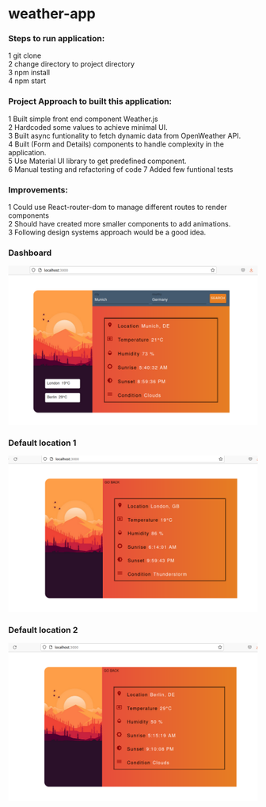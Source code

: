 # weather-app

### Steps to run application:                                      
1 git clone               
2 change directory to project directory               
3 npm install                  
4 npm start   

### Project Approach to built this application:                      
1 Built simple front end component Weather.js                               
2 Hardcoded some values to achieve minimal UI.                  
3 Built async funtionality to fetch dynamic data from OpenWeather API.                          
4 Built (Form and Details) components to handle complexity in the application.                  
5 Use Material UI library to get predefined component.    
6 Manual testing and refactoring of code
7 Added few funtional tests              

### Improvements:
1 Could use React-router-dom to manage different routes to render components                       
2 Should have created more smaller components to add animations.                             
3 Following design systems approach would be a good idea.

### Dashboard
![](screenshot/1.png) 

### Default location 1
![](screenshot/2.png) 

### Default location 2
![](screenshot/3.png) 
